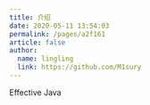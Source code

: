 ```yaml
---
title: 介绍
date: 2020-05-11 13:54:03
permalink: /pages/a2f161
article: false
author: 
  name: lingling
  link: https://github.com/M1sury
---
```


Effective Java
